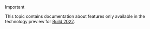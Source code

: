 > [!IMPORTANT]
> This topic contains documentation about features only available in the technology preview for [Build 2022](build.microsoft.com).